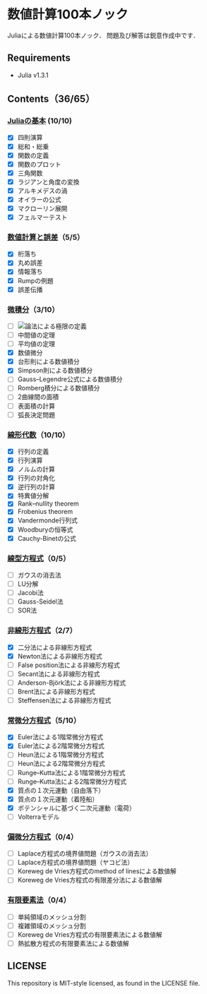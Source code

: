# 数値計算100本ノック

Juliaによる数値計算100本ノック．
問題及び解答は鋭意作成中です．

## Requirements
* Julia v1.3.1

## Contents（36/65）

### [Juliaの基本](julia_basics) (10/10)
* [x] 四則演算
* [x] 総和・総乗
* [x] 関数の定義
* [x] 関数のプロット
* [x] 三角関数
* [x] ラジアンと角度の変換
* [x] アルキメデスの渦
* [x] オイラーの公式
* [x] マクローリン展開
* [x] フェルマーテスト

### [数値計算と誤差](numerical_error)（5/5）
* [x] 桁落ち
* [x] 丸め誤差
* [x] 情報落ち
* [x] Rumpの例題
* [x] 誤差伝播

### [微積分](calculus)（3/10）
* [ ] <img src="https://latex.codecogs.com/gif.latex?\varepsilon-\delta">論法による極限の定義
* [ ] 中間値の定理
* [ ] 平均値の定理
* [x] 数値微分
* [x] 台形則による数値積分
* [x] Simpson則による数値積分
* [ ] Gauss–Legendre公式による数値積分
* [ ] Romberg積分による数値積分
* [ ] 2曲線間の面積
* [ ] 表面積の計算
* [ ] 弧長決定問題

### [線形代数](matrix_operation)（10/10）
* [x] 行列の定義
* [x] 行列演算
* [x] ノルムの計算
* [x] 行列の対角化
* [x] 逆行列の計算
* [x] 特異値分解
* [x] Rank–nullity theorem
* [x] Frobenius theorem
* [x] Vandermonde行列式
* [x] Woodburyの恒等式
* [x] Cauchy-Binetの公式

### [線型方程式](linear_equation)（0/5）
* [ ] ガウスの消去法
* [ ] LU分解
* [ ] Jacobi法
* [ ] Gauss-Seidel法
* [ ] SOR法

### [非線形方程式](nonlinear_equation)（2/7）
* [x] 二分法による非線形方程式
* [x] Newton法による非線形方程式
* [ ] False position法による非線形方程式
* [ ] Secant法による非線形方程式
* [ ] Anderson-Björk法による非線形方程式
* [ ] Brent法による非線形方程式
* [ ] Steffensen法による非線形方程式

### [常微分方程式](ode)（5/10）
* [x] Euler法による1階常微分方程式
* [x] Euler法による2階常微分方程式
* [ ] Heun法による1階常微分方程式
* [ ] Heun法による2階常微分方程式
* [ ] Runge–Kutta法による1階常微分方程式
* [ ] Runge–Kutta法による2階常微分方程式
* [x] 質点の１次元運動（自由落下）
* [x] 質点の１次元運動（着陸船）
* [x] ポテンシャルに基づく二次元運動（電荷）
* [ ] Volterraモデル

### [偏微分方程式](pde)（0/4）
* [ ] Laplace方程式の境界値問題（ガウスの消去法）
* [ ] Laplace方程式の境界値問題（ヤコビ法）
* [ ] Koreweg de Vries方程式のmethod of linesによる数値解
* [ ] Koreweg de Vries方程式の有限差分法による数値解

### [有限要素法](fem)（0/4）
* [ ] 単純領域のメッシュ分割
* [ ] 複雑領域のメッシュ分割
* [ ] Koreweg de Vries方程式の有限要素法による数値解
* [ ] 熱拡散方程式の有限要素法による数値解

## LICENSE
This repository is MIT-style licensed, as found in the LICENSE file.

